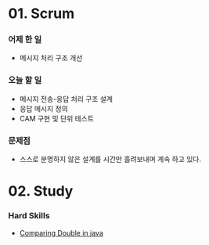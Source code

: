 # 01. Scrum

### 어제 한 일

- 메시지 처리 구조 개선

### 오늘 할 일

- 메시지 전송-응답 처리 구조 설계
- 응답 메시지 정의
- CAM 구현 및 단위 테스트

### 문제점

- 스스로 분명하지 않은 설계를 시간만 흘려보내며 계속 하고 있다.

# 02. Study

### Hard Skills

- [Comparing Double in java](https://www.baeldung.com/java-comparing-doubles)